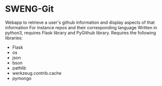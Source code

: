 # SWENG-Git
Webapp to retrieve a user's github information and display aspects of that information
For instance repos and their corresponding language
Written in python3, requires Flask library and PyGithub library.
Requires the following libraries:
+ Flask
+ os
+ json
+ bson
+ pathlib
+ werkzeug.contrib.cache
+ pymongo
